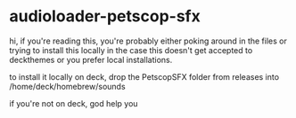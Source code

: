 # audioloader-petscop-sfx
hi, if you're reading this, you're probably either poking around in the files or trying to install this locally in the case this doesn't get accepted to deckthemes or you prefer local installations.

to install it locally on deck, drop the PetscopSFX folder from releases into /home/deck/homebrew/sounds

if you're not on deck, god help you
